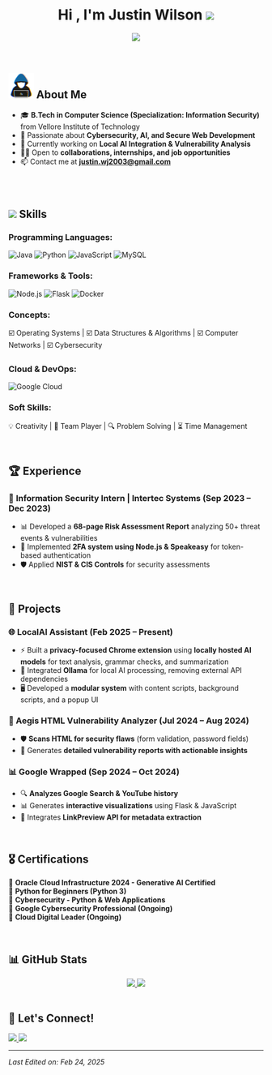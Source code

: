 <h1 align="center"><b>Hi , I'm Justin Wilson </b><img src="https://media.giphy.com/media/hvRJCLFzcasrR4ia7z/giphy.gif" width="35"></h1>

<p align="center">
  <a href="https://github.com/DenverCoder1/readme-typing-svg">
    <img src="https://readme-typing-svg.herokuapp.com?font=Time+New+Roman&color=cyan&size=25&center=true&vCenter=true&width=600&height=100&lines=Aspiring+Computer+Science+Professional;Information+Security+Enthusiast;Full-Stack+Developer;AI+Integration+Specialist;Continuous+Learner..">  
  </a>
</p>

<br>

## <picture><img src="https://github.com/0xAbdulKhalid/0xAbdulKhalid/raw/main/assets/mdImages/about_me.gif" width="50px"></picture> **About Me**

<picture>
  <img align="right" src="" width="250px">
</picture>

- 🎓 **B.Tech in Computer Science (Specialization: Information Security)** from Vellore Institute of Technology  
- 🔐 Passionate about **Cybersecurity, AI, and Secure Web Development**  
- 🌱 Currently working on **Local AI Integration & Vulnerability Analysis**  
- 👨‍💻 Open to **collaborations, internships, and job opportunities**  
- 📫 Contact me at **justin.wj2003@gmail.com**  


<br><br>

## <img src="https://media2.giphy.com/media/QssGEmpkyEOhBCb7e1/giphy.gif?cid=ecf05e47a0n3gi1bfqntqmob8g9aid1oyj2wr3ds3mg700bl&rid=giphy.gif" width="25"> **Skills**

### **Programming Languages:**

![Java](https://img.shields.io/badge/Java%20-%23ED8B00.svg?style=for-the-badge&logo=openjdk&logoColor=white)
![Python](https://img.shields.io/badge/Python%20-%2314354C.svg?style=for-the-badge&logo=python&logoColor=white)
![JavaScript](https://img.shields.io/badge/JavaScript%20-%23F7DF1E.svg?style=for-the-badge&logo=javascript&logoColor=black)
![MySQL](https://img.shields.io/badge/MySQL-%2300f.svg?style=for-the-badge&logo=mysql&logoColor=white)

### **Frameworks & Tools:**

![Node.js](https://img.shields.io/badge/Node.js%20-%2343853D.svg?style=for-the-badge&logo=node.js&logoColor=white)
![Flask](https://img.shields.io/badge/Flask%20-%23000.svg?style=for-the-badge&logo=flask&logoColor=white)
![Docker](https://img.shields.io/badge/Docker%20-%230db7ed.svg?style=for-the-badge&logo=docker&logoColor=white)

### **Concepts:**

☑️ Operating Systems | ☑️ Data Structures & Algorithms | ☑️ Computer Networks | ☑️ Cybersecurity  

### **Cloud & DevOps:**

![Google Cloud](https://img.shields.io/badge/Google%20Cloud-%234285F4.svg?style=for-the-badge&logo=google-cloud&logoColor=white)

### **Soft Skills:**

💡 Creativity | 🤝 Team Player | 🔍 Problem Solving | ⏳ Time Management  

<br>

## 🏆 **Experience**

### 🔹 **Information Security Intern | Intertec Systems (Sep 2023 – Dec 2023)**
- 📊 Developed a **68-page Risk Assessment Report** analyzing 50+ threat events & vulnerabilities  
- 🔑 Implemented **2FA system using Node.js & Speakeasy** for token-based authentication  
- 🛡️ Applied **NIST & CIS Controls** for security assessments  

<br>

## 🚀 **Projects**

### **🌐 LocalAI Assistant (Feb 2025 – Present)**  
- ⚡ Built a **privacy-focused Chrome extension** using **locally hosted AI models** for text analysis, grammar checks, and summarization  
- 🚀 Integrated **Ollama** for local AI processing, removing external API dependencies  
- 🖥️ Developed a **modular system** with content scripts, background scripts, and a popup UI  

### **🔎 Aegis HTML Vulnerability Analyzer (Jul 2024 – Aug 2024)**  
- 🛡️ **Scans HTML for security flaws** (form validation, password fields)  
- 📄 Generates **detailed vulnerability reports with actionable insights**  

### **📊 Google Wrapped (Sep 2024 – Oct 2024)**  
- 🔍 **Analyzes Google Search & YouTube history**  
- 📊 Generates **interactive visualizations** using Flask & JavaScript  
- 🔗 Integrates **LinkPreview API for metadata extraction**  

<br>

## 🎖️ **Certifications**

🏅 **Oracle Cloud Infrastructure 2024 - Generative AI Certified**  
🏅 **Python for Beginners (Python 3)**  
🏅 **Cybersecurity - Python & Web Applications**  
🏅 **Google Cybersecurity Professional (Ongoing)**  
🏅 **Cloud Digital Leader (Ongoing)**  

<br>

## 📊 **GitHub Stats**

<div align="center">
  <a href="https://github.com/codecat1111">
    <img src="https://github-readme-stats.vercel.app/api?username=codecat1111&include_all_commits=true&count_private=true&show_icons=true&line_height=20&title_color=7A7ADB&icon_color=2234AE&text_color=D3D3D3&bg_color=0,000000,130F40" width="450"/>
    <img src="https://github-readme-stats.vercel.app/api/top-langs?username=codecat1111&show_icons=true&locale=en&layout=compact&line_height=20&title_color=7A7ADB&icon_color=2234AE&text_color=D3D3D3&bg_color=0,000000,130F40" width="375" />
  </a>
</div>

<br>

## 🤝 **Let's Connect!**

<p align="left">
<a href="https://linkedin.com/in/justin-wilson" target="_blank">
  <img src="https://img.shields.io/badge/LinkedIn-JustinWilson-blue?style=for-the-badge&logo=linkedin" />
</a>
<a href="mailto:justin.wj2003@gmail.com">
  <img src="https://img.shields.io/badge/Gmail-justin.wj2003-red?style=for-the-badge&logo=gmail" />
</a>
</p>

---

_Last Edited on: Feb 24, 2025_
